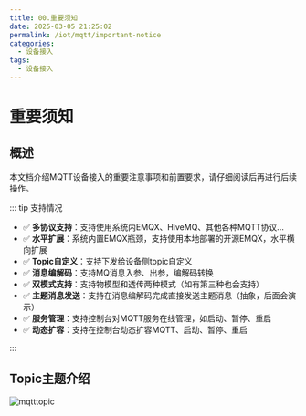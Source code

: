 ```yaml
---
title: 00.重要须知
date: 2025-03-05 21:25:02
permalink: /iot/mqtt/important-notice
categories:
  - 设备接入
tags:
  - 设备接入
---
```


# 重要须知

## 概述

本文档介绍MQTT设备接入的重要注意事项和前置要求，请仔细阅读后再进行后续操作。

::: tip 支持情况

- ✅ **多协议支持**：支持使用系统内EMQX、HiveMQ、其他各种MQTT协议...
- ✅ **水平扩展**：系统内置EMQX瓶颈，支持使用本地部署的开源EMQX，水平横向扩展
- ✅ **Topic自定义**：支持下发给设备侧topic自定义
- ✅ **消息编解码**：支持MQ消息入参、出参，编解码转换
- ✅ **双模式支持**：支持物模型和透传两种模式（如有第三种也会支持）
- ✅ **主题消息发送**：支持在消息编解码完成直接发送主题消息（抽象，后面会演示）
- ✅ **服务管理**：支持控制台对MQTT服务在线管理，如启动、暂停、重启
- ✅ **动态扩容**：支持在控制台动态扩容MQTT、启动、暂停、重启

:::

<!-- 
- 🚀 **高并发处理**：支持百万级设备同时在线，消息处理延迟<10ms
- 🔧 **智能负载均衡**：自动识别热点设备，动态调整消息分发策略
- 📊 **实时监控**：提供详细的连接数、消息吞吐量、错误率等监控指标
- 🛡️ **安全防护**：支持TLS/SSL加密、设备认证、访问控制等多重安全机制
- 🔄 **故障恢复**：支持自动故障检测和快速恢复，确保服务高可用性 -->


## Topic主题介绍

![mqtttopic](/02/mqtt/mqtttopic.png "mqtttopic")

